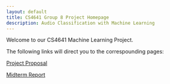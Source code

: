 ```yaml
---
layout: default
title: CS4641 Group 8 Project Homepage 
description: Audio Classification with Machine Learning
---
```


Welcome to our CS4641 Machine Learning Project.

The following links will direct you to the correspounding pages:

[Project Proposal](./project_proposal.md)

[Midterm Report](./midterm_report.md)
